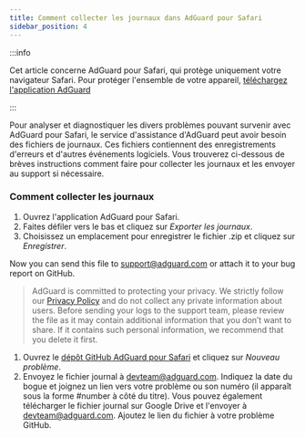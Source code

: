 ```yaml
---
title: Comment collecter les journaux dans AdGuard pour Safari
sidebar_position: 4
---
```


:::info

Cet article concerne AdGuard pour Safari, qui protège uniquement votre navigateur Safari. Pour protéger l'ensemble de votre appareil, [téléchargez l'application AdGuard](https://agrd.io/download-kb-adblock)

:::

Pour analyser et diagnostiquer les divers problèmes pouvant survenir avec AdGuard pour Safari, le service d'assistance d'AdGuard peut avoir besoin des fichiers de journaux. Ces fichiers contiennent des enregistrements d'erreurs et d'autres événements logiciels. Vous trouverez ci-dessous de brèves instructions comment faire pour collecter les journaux et les envoyer au support si nécessaire.

### Comment collecter les journaux

1. Ouvrez l'application AdGuard pour Safari.
2. Faites défiler vers le bas et cliquez sur _Exporter les journaux_.
3. Choisissez un emplacement pour enregistrer le fichier .zip et cliquez sur _Enregistrer_.

Now you can send this file to support@adguard.com or attach it to your bug report on GitHub.

> AdGuard is committed to protecting your privacy. We strictly follow our [Privacy Policy](https://adguard.com/en/privacy/safari.html) and do not collect any private information about users. Before sending your logs to the support team, please review the file as it may contain additional information that you don’t want to share. If it contains such personal information, we recommend that you delete it first.

1. Ouvrez le [dépôt GitHub AdGuard pour Safari](https://github.com/AdguardTeam/AdGuardForSafari/issues) et cliquez sur _Nouveau problème_.
2. Envoyez le fichier journal à devteam@adguard.com. Indiquez la date du bogue et joignez un lien vers votre problème ou son numéro (il apparaît sous la forme #number à côté du titre).
   Vous pouvez également télécharger le fichier journal sur Google Drive et l'envoyer à devteam@adguard.com. Ajoutez le lien du fichier à votre problème GitHub.
